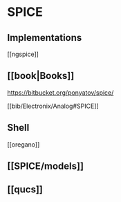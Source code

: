 # SPICE


## Implementations

[[ngspice]]

## [[book|Books]]
https://bitbucket.org/ponyatov/spice/

[[bib/Electronix/Analog#SPICE]]

## Shell

[[oregano]]

## [[SPICE/models]]

## [[qucs]]
